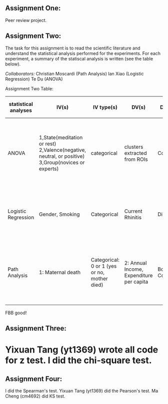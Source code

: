 
## Assignment One:

Peer review project.

## Assignment Two:

The task for this assignment is to read the scientific literature and understand the statistical analysis performed for the experiments. For each experiment, a summary of the statiscal analysis is written (see the table below). 

*Collaborators:* 
Christian Moscardi (Path Analysis)
Ian Xiao (Logistic Regression)
Te Du (ANOVA)


Assignment Two Table:

statistical analyses | IV(s) | IV type(s) | DV(s) | DV type(s) | Control Var | Control Var type | Question to be answered | H0  | alpha | Link
-------|--------|------------|-------|-------------|-------|------------|-----|-----| ---- | ----
| ANOVA | 1,State(meditation or rest) 2,Valence(negative, neutral, or positive) 3,Group(novices or experts)| categorical | clusters extracted from ROIs | Continuous | NA | NA | whether the brain activities levels are different signficantly across the State, Valence and Group | the brain activities level (the clusters volumes) are the same with varying State, Valence, and Group | 0.05| http://journals.plos.org/plosone/article?id=10.1371/journal.pone.0001897|
|Logistic Regression | Gender, Smoking| Categorical | Current Rhinitis | Dichotomous | Not Applicatble to Logistic Regression | N.A. | Do gender and smoking have an impact on rhinitis infection? | there is no correlation between current rhinitis, gender, and smoking | 0.05 | http://journals.plos.org/plosone/article?id=10.1371/journal.pone.0094731#pone-0094731-t006|
|Path Analysis|1: Maternal death|Categorical: 0 or 1 (yes or no, mother died)|2: Annual Income, Expenditure per capita|Both Continuous|Control for mother's age, baseline income, baseline expenditure (source: fig. 4)|Age: ordinal. Baselines: continuous.|Does maternal death increase poverty? (source: conclusion)|Maternal death has no or positive increase on income and expenditure over a 12-month timespan.|10%, 5%, and 1% examined (see fig. 5), but nothing set in advance|[link](http://journals.plos.org/plosone/article?id=10.1371/journal.pone.0134756)|

FBB good!

## Assignment Three:

Yixuan Tang (yt1369) wrote all code for z test. I did the chi-square test.
=======

## Assignment Four:

I did the Spearman's test. Yixuan Tang (yt1369) did the Pearson's test. Ma Cheng (cm4692) did KS test.
